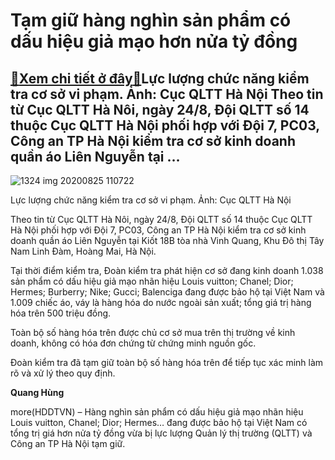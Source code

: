 Tạm giữ hàng nghìn sản phẩm có dấu hiệu giả mạo hơn nửa tỷ đồng
===============================================================

[:gift:Xem chi tiết ở đây:gift:](https://hddtvn.com/tam-giu-hang-nghin-san-pham-co-dau-hieu-gia-mao-hon-nua-ty-dong/)Lực lượng chức năng kiểm tra cơ sở vi phạm. Ảnh: Cục QLTT Hà Nội Theo tin từ Cục QLTT Hà Nôi, ngày 24/8, Đội QLTT số 14 thuộc Cục QLTT Hà Nội phối hợp với Đội 7, PC03, Công an TP Hà Nội kiểm tra cơ sở kinh doanh quần áo Liên Nguyễn tại …
---------------------------------------------------------------------------------------------------------------------------------------------------------------------------------------------------------------------------------------------





![1324 img 20200825 110722](https://hddtvn.com/wp-content/uploads/2021/01/1324_IMG_20200825_110722-1.jpg "Lực lượng chức năng kiểm tra cơ sở vi phạm. Ảnh: Cục QLTT Hà Nội")


Lực lượng chức năng kiểm tra cơ sở vi phạm. Ảnh: Cục QLTT Hà Nội



Theo tin từ Cục QLTT Hà Nôi, ngày 24/8, Đội QLTT số 14 thuộc Cục QLTT Hà Nội phối hợp với Đội 7, PC03, Công an TP Hà Nội kiểm tra cơ sở kinh doanh quần áo Liên Nguyễn tại Kiốt 18B tòa nhà Vinh Quang, Khu Đô thị Tây Nam Linh Đàm, Hoàng Mai, Hà Nội.


Tại thời điểm kiểm tra, Đoàn kiểm tra phát hiện cơ sở đang kinh doanh 1.038 sản phẩm có dấu hiệu giả mạo nhãn hiệu Louis vuitton; Chanel; Dior; Hermes; Burberry; Nike; Gucci; Balenciga đang được bảo hộ tại Việt Nam và 1.009 chiếc áo, váy là hàng hóa do nước ngoài sản xuất; tổng giá trị hàng hóa trên 500 triệu đồng.


Toàn bộ số hàng hóa trên được chủ cơ sở mua trên thị trường về kinh doanh, không có hóa đơn chứng từ chứng minh nguồn gốc.


Đoàn kiểm tra đã tạm giữ toàn bộ số hàng hóa trên để tiếp tục xác minh làm rõ và xử lý theo quy định.




**Quang Hùng**



more(HDDTVN) – Hàng nghìn sản phẩm có dấu hiệu giả mạo nhãn hiệu Louis vuitton, Chanel; Dior; Hermes… đang được bảo hộ tại Việt Nam có tổng trị giá hơn nửa tỷ đồng vừa bị lực lượng Quản lý thị trường (QLTT) và Công an TP Hà Nội tạm giữ.

